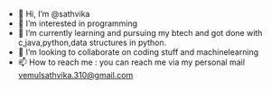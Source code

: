 - 👋 Hi, I’m @sathvika
- 👀 I’m interested in programming
- 🌱 I’m currently learning and pursuing my btech and got done with c,java,python,data structures in python.
- 💞️ I’m looking to collaborate on coding stuff and machinelearning
- 📫 How to reach me : you can reach me via my personal mail vemulsathvika.310@gmail.com

<!---
jsathvika/jsathvika is a ✨ special ✨ repository because its `README.md` (this file) appears on your GitHub profile.
You can click the Preview link to take a look at your changes.
--->
